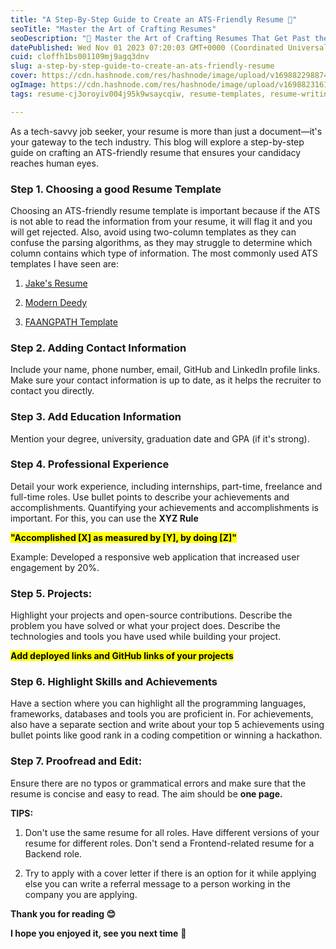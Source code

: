 ```yaml
---
title: "A Step-By-Step Guide to Create an ATS-Friendly Resume 📝"
seoTitle: "Master the Art of Crafting Resumes"
seoDescription: "🚀 Master the Art of Crafting Resumes That Get Past the Bots and Land You Your Dream Job 💼"
datePublished: Wed Nov 01 2023 07:20:03 GMT+0000 (Coordinated Universal Time)
cuid: cloffh1bs001109mj9agq3dnv
slug: a-step-by-step-guide-to-create-an-ats-friendly-resume
cover: https://cdn.hashnode.com/res/hashnode/image/upload/v1698822988742/2d502f79-7d00-4d49-8564-fa4a07956c0f.png
ogImage: https://cdn.hashnode.com/res/hashnode/image/upload/v1698823161414/95be0d65-e6b1-46c1-864e-69485c1a0c14.png
tags: resume-cj3oroyiv004j95k9wsaycqiw, resume-templates, resume-writing, resume-tips

---
```


As a tech-savvy job seeker, your resume is more than just a document—it's your gateway to the tech industry. This blog will explore a step-by-step guide on crafting an ATS-friendly resume that ensures your candidacy reaches human eyes.

### Step 1. Choosing a good Resume Template

Choosing an ATS-friendly resume template is important because if the ATS is not able to read the information from your resume, it will flag it and you will get rejected. Also, avoid using two-column templates as they can confuse the parsing algorithms, as they may struggle to determine which column contains which type of information. The most commonly used ATS templates I have seen are:

1. [Jake's Resume](https://www.overleaf.com/latex/templates/jakes-resume/syzfjbzwjncs)
    
2. [Modern Deedy](https://www.overleaf.com/latex/templates/modern-deedy/cxtjgrmpsrvh)
    
3. [FAANGPATH Template](https://www.overleaf.com/latex/templates/faangpath-simple-template/npsfpdqnxmbc)
    

### Step 2. Adding Contact Information

Include your name, phone number, email, GitHub and LinkedIn profile links. Make sure your contact information is up to date, as it helps the recruiter to contact you directly.

### Step 3. Add Education Information

Mention your degree, university, graduation date and GPA (if it's strong).

### Step 4. Professional Experience

Detail your work experience, including internships, part-time, freelance and full-time roles. Use bullet points to describe your achievements and accomplishments. Quantifying your achievements and accomplishments is important. For this, you can use the **XYZ Rule**

**<mark>"Accomplished [X] as measured by [Y], by doing [Z]"</mark>**

Example: Developed a responsive web application that increased user engagement by 20%.

### Step 5. Projects:

Highlight your projects and open-source contributions. Describe the problem you have solved or what your project does. Describe the technologies and tools you have used while building your project.

**<mark>Add deployed links and GitHub links of your projects</mark>**

### **Step 6. Highlight Skills and Achievements**

Have a section where you can highlight all the programming languages, frameworks, databases and tools you are proficient in. For achievements, also have a separate section and write about your top 5 achievements using bullet points like good rank in a coding competition or winning a hackathon.

### **Step 7. Proofread and Edit**:

Ensure there are no typos or grammatical errors and make sure that the resume is concise and easy to read. The aim should be **one page.**

**TIPS:**

1. Don't use the same resume for all roles. Have different versions of your resume for different roles. Don't send a Frontend-related resume for a Backend role.
    
2. Try to apply with a cover letter if there is an option for it while applying else you can write a referral message to a person working in the company you are applying.
    

**Thank you for reading 😊**

**I hope you enjoyed it, see you next time** 👋